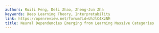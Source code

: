 ```yaml
---
authors: Ruili Feng, Deli Zhao, Zheng-Jun Zha
keywords: Deep Learning Theory, Interpretability
link: https://openreview.net/forum?id=UhJlC4XzNM
title: Neural Dependencies Emerging from Learning Massive Categories
---
```

